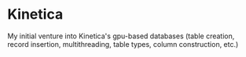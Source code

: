# Kinetica
My initial venture into Kinetica's gpu-based databases (table creation, record insertion, multithreading, table types, column construction, etc.)
